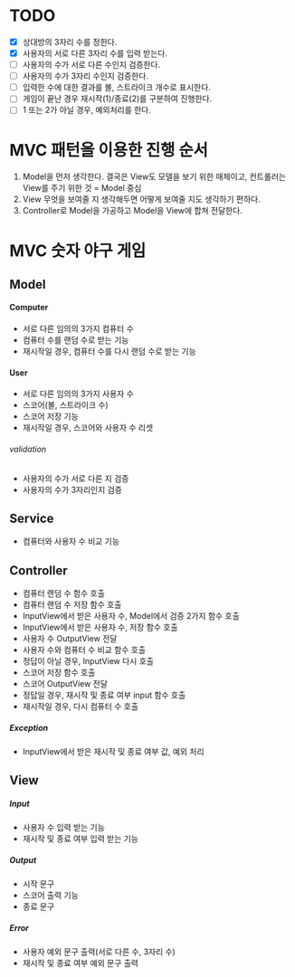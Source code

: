 # TODO

- [x] 상대방의 3자리 수를 정한다.
- [x] 사용자의 서로 다른 3자리 수를 입력 받는다.
- [ ] 사용자의 수가 서로 다른 수인지 검증한다.
- [ ] 사용자의 수가 3자리 수인지 검증한다.
- [ ] 입력한 수에 대한 결과를 볼, 스트라이크 개수로 표시한다.
- [ ] 게임이 끝난 경우 재시작(1)/종료(2)를 구분하여 진행한다.
- [ ] 1 또는 2가 아닐 경우, 예외처리를 한다.

# MVC 패턴을 이용한 진행 순서

1. Model을 먼저 생각한다. 결국은 View도 모델을 보기 위한 매체이고, 컨트롤러는 View를 주기 위한 것 = Model 중심
2. View 무엇을 보여줄 지 생각해두면 어떻게 보여줄 지도 생각하기 편하다.
3. Controller로 Model을 가공하고 Model을 View에 합쳐 전달한다.

# MVC 숫자 야구 게임

## Model

#### Computer

- 서로 다른 임의의 3가지 컴퓨터 수
- 컴퓨터 수를 랜덤 수로 받는 기능
- 재시작일 경우, 컴퓨터 수를 다시 랜덤 수로 받는 기능

#### User

- 서로 다른 임의의 3가지 사용자 수
- 스코어(볼, 스트라이크 수)
- 스코어 저장 기능
- 재시작일 경우, 스코어와 사용자 수 리셋

###### validation

- 사용자의 수가 서로 다른 지 검증
- 사용자의 수가 3자리인지 검증

## Service

- 컴퓨터와 사용자 수 비교 기능

## Controller

- 컴퓨터 랜덤 수 함수 호출
- 컴퓨터 랜덤 수 저장 함수 호출
- InputView에서 받은 사용자 수, Model에서 검증 2가지 함수 호출
- InputView에서 받은 사용자 수, 저장 함수 호출
- 사용자 수 OutputView 전달
- 사용자 수와 컴퓨터 수 비교 함수 호출
- 정답이 아닐 경우, InputView 다시 호출
- 스코어 저장 함수 호출
- 스코어 OutputView 전달
- 정답일 경우, 재시작 및 종료 여부 input 함수 호출
- 재시작일 경우, 다시 컴퓨터 수 호출

##### Exception

- InputView에서 받은 재시작 및 종료 여부 값, 예외 처리

## View

##### Input

- 사용자 수 입력 받는 기능
- 재시작 및 종료 여부 입력 받는 기능

##### Output

- 시작 문구
- 스코어 출력 기능
- 종료 문구

##### Error

- 사용자 예외 문구 출력(서로 다른 수, 3자리 수)
- 재시작 및 종료 여부 예외 문구 출력

